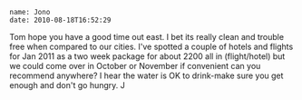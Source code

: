 ```metadata
name: Jono
date: 2010-08-18T16:52:29
```

Tom hope you have a good time out east. I bet its really clean and trouble
free when compared to our cities. I've spotted a couple of hotels and flights
for Jan 2011 as a two week package for about 2200 all in (flight/hotel) but we
could come over in October or November if convenient can you recommend
anywhere? I hear the water is OK to drink-make sure you get enough and don't
go hungry. J
